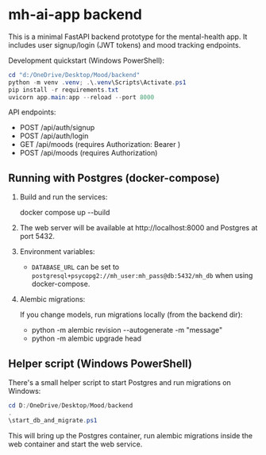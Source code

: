 # mh-ai-app backend

This is a minimal FastAPI backend prototype for the mental-health app. It includes user signup/login (JWT tokens) and mood tracking endpoints.

Development quickstart (Windows PowerShell):

```powershell
cd "d:/OneDrive/Desktop/Mood/backend"
python -m venv .venv; .\.venv\Scripts\Activate.ps1
pip install -r requirements.txt
uvicorn app.main:app --reload --port 8000
```

API endpoints:
- POST /api/auth/signup
- POST /api/auth/login
- GET /api/moods (requires Authorization: Bearer <token>)
- POST /api/moods (requires Authorization)

## Running with Postgres (docker-compose)

1. Build and run the services:

	docker compose up --build

2. The web server will be available at http://localhost:8000 and Postgres at port 5432.

3. Environment variables:

	- `DATABASE_URL` can be set to `postgresql+psycopg2://mh_user:mh_pass@db:5432/mh_db` when using docker-compose.

4. Alembic migrations:

	If you change models, run migrations locally (from the backend dir):

	- python -m alembic revision --autogenerate -m "message"
	- python -m alembic upgrade head

Helper script (Windows PowerShell)
---------------------------------

There's a small helper script to start Postgres and run migrations on Windows:

```powershell
cd D:/OneDrive/Desktop/Mood/backend
.
\start_db_and_migrate.ps1
```

This will bring up the Postgres container, run alembic migrations inside the web container and start the web service.
